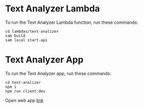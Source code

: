 # Text Analyzer Lambda

To run the Text Analyzer Lambda function, run these commands:

```
cd lambdas/text-analizer
sam build
sam local start-api
```

# Text Analyzer App

To run the Text Analyzer app, run these commands:

```
cd text-analizer
npm i
npm run client:dev
```

Open web app [link](http://localhost:4200/)
